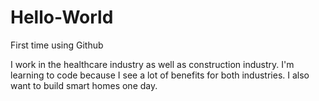 # Hello-World
First time using Github

  I work in the healthcare industry as well as construction industry. I'm learning to code because I see a lot of benefits for both industries. I also want to build smart homes one day.
